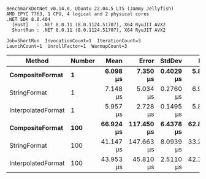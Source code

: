 ```

BenchmarkDotNet v0.14.0, Ubuntu 22.04.5 LTS (Jammy Jellyfish)
AMD EPYC 7763, 1 CPU, 4 logical and 2 physical cores
.NET SDK 8.0.404
  [Host]   : .NET 8.0.11 (8.0.1124.51707), X64 RyuJIT AVX2
  ShortRun : .NET 8.0.11 (8.0.1124.51707), X64 RyuJIT AVX2

Job=ShortRun  InvocationCount=1  IterationCount=3  
LaunchCount=1  UnrollFactor=1  WarmupCount=3  

```
| Method             | Number | Mean      | Error      | StdDev    | Min       | Max       | Allocated |
|------------------- |------- |----------:|-----------:|----------:|----------:|----------:|----------:|
| **CompositeFormat**    | **1**      |  **6.098 μs** |   **7.350 μs** | **0.4029 μs** |  **5.841 μs** |  **6.562 μs** |     **872 B** |
| StringFormat       | 1      |  7.148 μs |   5.034 μs | 0.2760 μs |  6.964 μs |  7.465 μs |     896 B |
| InterpolatedFormat | 1      |  5.957 μs |   2.728 μs | 0.1495 μs |  5.871 μs |  6.130 μs |     872 B |
| **CompositeFormat**    | **100**    | **66.924 μs** | **117.450 μs** | **6.4378 μs** | **62.877 μs** | **74.348 μs** |   **14336 B** |
| StringFormat       | 100    | 41.147 μs | 147.663 μs | 8.0939 μs | 33.202 μs | 49.382 μs |   16736 B |
| InterpolatedFormat | 100    | 43.953 μs |  45.810 μs | 2.5110 μs | 42.190 μs | 46.828 μs |   14336 B |

